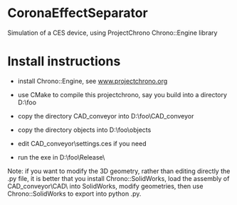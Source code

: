 CoronaEffectSeparator
=====================

Simulation of a CES device, using ProjectChrono Chrono::Engine library


# Install instructions

- install Chrono::Engine, see www.projectchrono.org

- use CMake to compile this projectchrono, say you build into a directory D:\foo

- copy the directory CAD_conveyor into D:\foo\CAD_conveyor

- copy the directory objects into D:\foo\objects

- edit CAD_conveyor\settings.ces if you need

- run the exe in D:\foo\Release\

Note: if you want to modify the 3D geometry, 
rather than editing directly the .py file, it is better
that you install Chrono::SolidWorks, load the assembly of
CAD_conveyor\CAD\ into SolidWorks, modify geometries,
then use Chrono::SolidWorks to export into python .py.